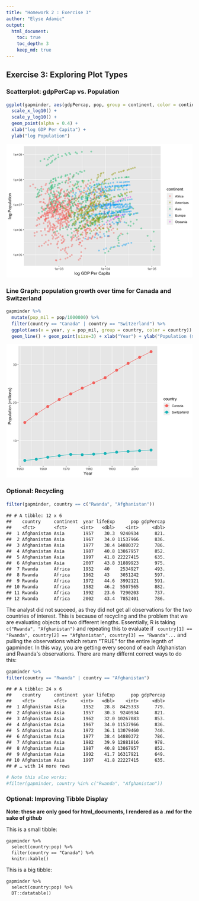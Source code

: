 ```yaml
---
title: "Homework 2 : Exercise 3"
author: "Elyse Adamic"
output:
  html_document:
    toc: true
    toc_depth: 3
    keep_md: true
---
```


## Exercise 3: Exploring Plot Types
### Scatterplot: gdpPerCap vs. Population





```r
ggplot(gapminder, aes(gdpPercap, pop, group = continent, color = continent)) +
  scale_x_log10() +
  scale_y_log10() +
  geom_point(alpha = 0.4) +
  xlab("log GDP Per Capita") +
  ylab("log Population")
```

![](hw02_exercise3_files/figure-html/unnamed-chunk-2-1.png)<!-- -->

### Line Graph: population growth over time for Canada and Switzerland

```r
gapminder %>% 
  mutate(pop_mil = pop/1000000) %>% 
  filter(country == "Canada" | country == "Switzerland") %>% 
  ggplot(aes(x = year, y = pop_mil, group = country, color = country)) + 
  geom_line() + geom_point(size=3) + xlab("Year") + ylab("Population (millions)")
```

![](hw02_exercise3_files/figure-html/unnamed-chunk-3-1.png)<!-- -->

### Optional: Recycling

```r
filter(gapminder, country == c("Rwanda", "Afghanistan"))
```

```
## # A tibble: 12 x 6
##    country     continent  year lifeExp      pop gdpPercap
##    <fct>       <fct>     <int>   <dbl>    <int>     <dbl>
##  1 Afghanistan Asia       1957    30.3  9240934      821.
##  2 Afghanistan Asia       1967    34.0 11537966      836.
##  3 Afghanistan Asia       1977    38.4 14880372      786.
##  4 Afghanistan Asia       1987    40.8 13867957      852.
##  5 Afghanistan Asia       1997    41.8 22227415      635.
##  6 Afghanistan Asia       2007    43.8 31889923      975.
##  7 Rwanda      Africa     1952    40    2534927      493.
##  8 Rwanda      Africa     1962    43    3051242      597.
##  9 Rwanda      Africa     1972    44.6  3992121      591.
## 10 Rwanda      Africa     1982    46.2  5507565      882.
## 11 Rwanda      Africa     1992    23.6  7290203      737.
## 12 Rwanda      Africa     2002    43.4  7852401      786.
```
The analyst did not succeed, as they did not get all observations for the two countries of interest. This is because of recycling and the problem that we are evaluating objects of two different lengths. Essentially, R is taking ``` c("Rwanda", "Afghanistan") ``` and repeating this to evaluate if ``` country[1] == "Rwanda", country[2] == "Afghanistan", country[3] == "Rwanda"...``` and pulling the observations which return "TRUE" for the entire legnth of gapminder. In this way, you are getting every second of each Afghanistan and Rwanda's observations. There are many differnt correct ways to do this:


```r
gapminder %>% 
filter(country == "Rwanda" | country == "Afghanistan")
```

```
## # A tibble: 24 x 6
##    country     continent  year lifeExp      pop gdpPercap
##    <fct>       <fct>     <int>   <dbl>    <int>     <dbl>
##  1 Afghanistan Asia       1952    28.8  8425333      779.
##  2 Afghanistan Asia       1957    30.3  9240934      821.
##  3 Afghanistan Asia       1962    32.0 10267083      853.
##  4 Afghanistan Asia       1967    34.0 11537966      836.
##  5 Afghanistan Asia       1972    36.1 13079460      740.
##  6 Afghanistan Asia       1977    38.4 14880372      786.
##  7 Afghanistan Asia       1982    39.9 12881816      978.
##  8 Afghanistan Asia       1987    40.8 13867957      852.
##  9 Afghanistan Asia       1992    41.7 16317921      649.
## 10 Afghanistan Asia       1997    41.8 22227415      635.
## # … with 14 more rows
```

```r
# Note this also works:
#filter(gapminder, country %in% c("Rwanda", "Afghanistan"))
```

### Optional: Improving Tibble Display
**Note: these are only good for html_documents, I rendered as a .md for the sake of github**

This is a small tibble:
```
gapminder %>% 
  select(country:pop) %>% 
  filter(country == "Canada") %>% 
  knitr::kable()
```

This is a big tibble:
```
gapminder %>% 
  select(country:pop) %>% 
  DT::datatable()
```

